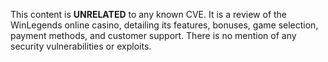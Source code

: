 This content is **UNRELATED** to any known CVE. It is a review of the WinLegends online casino, detailing its features, bonuses, game selection, payment methods, and customer support. There is no mention of any security vulnerabilities or exploits.